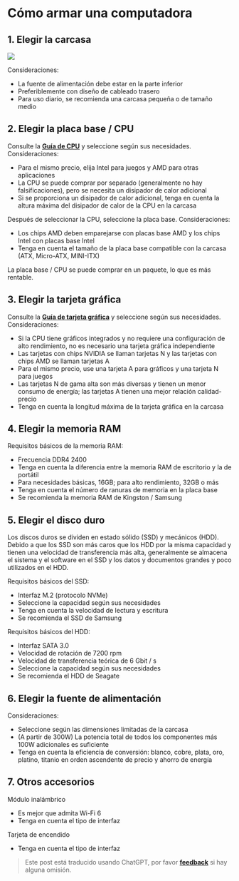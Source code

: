 # Cómo armar una computadora

## 1. Elegir la carcasa

![](https://wiki-media-1253965369.cos.ap-guangzhou.myqcloud.com/img/20200428102157.png)

Consideraciones:

- La fuente de alimentación debe estar en la parte inferior
- Preferiblemente con diseño de cableado trasero
- Para uso diario, se recomienda una carcasa pequeña o de tamaño medio

## 2. Elegir la placa base / CPU

Consulte la [**Guía de CPU**](http://www.lotpc.com/tag/5923_1.html) y seleccione según sus necesidades. Consideraciones:

- Para el mismo precio, elija Intel para juegos y AMD para otras aplicaciones
- La CPU se puede comprar por separado (generalmente no hay falsificaciones), pero se necesita un disipador de calor adicional
- Si se proporciona un disipador de calor adicional, tenga en cuenta la altura máxima del disipador de calor de la CPU en la carcasa

Después de seleccionar la CPU, seleccione la placa base. Consideraciones:

- Los chips AMD deben emparejarse con placas base AMD y los chips Intel con placas base Intel
- Tenga en cuenta el tamaño de la placa base compatible con la carcasa (ATX, Micro-ATX, MINI-ITX)

La placa base / CPU se puede comprar en un paquete, lo que es más rentable.

## 3. Elegir la tarjeta gráfica

Consulte la [**Guía de tarjeta gráfica**](http://www.lotpc.com/tag/5921_1.html) y seleccione según sus necesidades. Consideraciones:

- Si la CPU tiene gráficos integrados y no requiere una configuración de alto rendimiento, no es necesario una tarjeta gráfica independiente
- Las tarjetas con chips NVIDIA se llaman tarjetas N y las tarjetas con chips AMD se llaman tarjetas A
- Para el mismo precio, use una tarjeta A para gráficos y una tarjeta N para juegos
- Las tarjetas N de gama alta son más diversas y tienen un menor consumo de energía; las tarjetas A tienen una mejor relación calidad-precio
- Tenga en cuenta la longitud máxima de la tarjeta gráfica en la carcasa

## 4. Elegir la memoria RAM

Requisitos básicos de la memoria RAM:

- Frecuencia DDR4 2400
- Tenga en cuenta la diferencia entre la memoria RAM de escritorio y la de portátil
- Para necesidades básicas, 16GB; para alto rendimiento, 32GB o más
- Tenga en cuenta el número de ranuras de memoria en la placa base
- Se recomienda la memoria RAM de Kingston / Samsung

## 5. Elegir el disco duro

Los discos duros se dividen en estado sólido (SSD) y mecánicos (HDD). Debido a que los SSD son más caros que los HDD por la misma capacidad y tienen una velocidad de transferencia más alta, generalmente se almacena el sistema y el software en el SSD y los datos y documentos grandes y poco utilizados en el HDD.

Requisitos básicos del SSD:

- Interfaz M.2 (protocolo NVMe)
- Seleccione la capacidad según sus necesidades
- Tenga en cuenta la velocidad de lectura y escritura
- Se recomienda el SSD de Samsung

Requisitos básicos del HDD:

- Interfaz SATA 3.0
- Velocidad de rotación de 7200 rpm
- Velocidad de transferencia teórica de 6 Gbit / s
- Seleccione la capacidad según sus necesidades
- Se recomienda el HDD de Seagate

## 6. Elegir la fuente de alimentación

Consideraciones:

- Seleccione según las dimensiones limitadas de la carcasa
- (A partir de 300W) La potencia total de todos los componentes más 100W adicionales es suficiente
- Tenga en cuenta la eficiencia de conversión: blanco, cobre, plata, oro, platino, titanio en orden ascendente de precio y ahorro de energía

## 7. Otros accesorios

Módulo inalámbrico

- Es mejor que admita Wi-Fi 6
- Tenga en cuenta el tipo de interfaz

Tarjeta de encendido

- Tenga en cuenta el tipo de interfaz

> Este post está traducido usando ChatGPT, por favor [**feedback**](https://github.com/linyuxuanlin/Wiki_MkDocs/issues/new) si hay alguna omisión.
